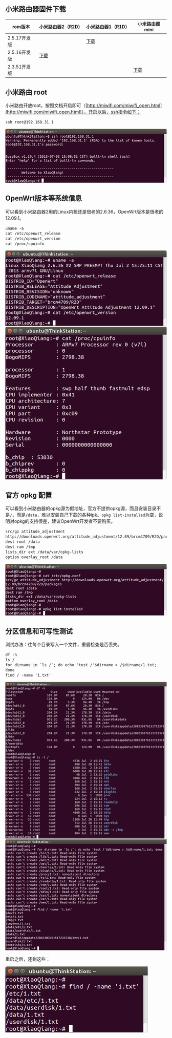 ## 小米路由器固件下载

rom版本        | 小米路由器2（R2D） | 小米路由器1（R1D） | 小米路由器mini
---------------|--------------------|--------------------|---------------
2.5.17开发版   | | [下载](http://bigota.miwifi.com/xiaoqiang/rom/brcm4709_hdk_1ea3e_2.5.17.bin) |
2.5.16开发版   | [下载](http://bigota.miwifi.com/xiaoqiang/rom/r2d/brcm4709_r2d_ec5d6_2.5.16.bin) | |
2.3.51开发版   | | | [下载](http://bigota.miwifi.com/xiaoqiang/rom/r1cm/miwifi_r1cm_firmware_dce2f_2.3.51.bin)

## 小米路由 root

小米路由开放root，按照文档开启即可（[http://miwifi.com/miwifi_open.html](http://miwifi.com/miwifi_open.html)）。开启以后，ssh指令如下：

```
ssh root@192.168.31.1
```

![miwifi ssh](../img/miwifi-ssh.png)

## OpenWrt版本等系统信息

可以看到小米路由器2用的Linux内核还是很老的2.6.36，OpenWrt版本是很老的12.09.1。

```
uname -a
cat /etc/openwrt_release
cat /etc/openwrt_version
cat /proc/cpuinfo
```

![miwifi system info](../img/miwifi-system-info.png)
![miwifi r2d cpuinfo](../img/miwifi-r2d-cpuinfo.png)

## 官方 opkg 配置

可以看到小米路由器的opkg源为假地址，官方不提供opkg源，而且安装目录不是`/`，而是`/data`，难以安装自己下载的各种ipk。`opkg list-installed`为空，说明对opkg的支持很差，建议OpenWrt开发者不要购买。

```
src/gz attitude_adjustment http://downloads.openwrt.org/attitude_adjustment/12.09/brcm4709/R2D/packages
dest root /data
dest ram /tmp
lists_dir ext /data/var/opkg-lists
option overlay_root /data
```

![miwifi opkg](../img/miwifi-opkg.png)

## 分区信息和可写性测试

测试办法：往每个目录写入一个文件，重启检查是否丢失。

```
df -h
ls /
for dirname in `ls /`; do echo 'test /'$dirname > /$dirname/1.txt; done
find / -name '1.txt'
```

![miwifi r2d disk info](../img/miwifi-r2d-disk-info.png)
![miwifi r2d test disk writeable](../img/miwifi-r2d-test-disk-writeable.png)

重启之后，还剩这些：

![miwifi r2d test disk writeable after reboot](../img/miwifi-r2d-test-disk-writeable-after-reboot.png)

<div id="comments" data-thread-key="docs-miwifi"></div>
